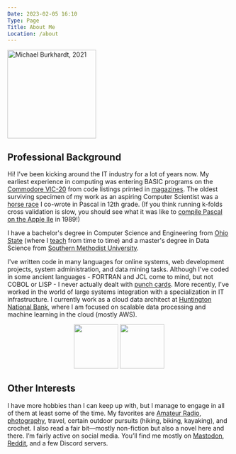 ```yaml
---
Date: 2023-02-05 16:10
Type: Page
Title: About Me
Location: /about
---
```


<img alt="Michael Burkhardt, 2021" src="https://mihobu.github.io/mihobu.omg.lol/weblog/pages/about/mb-2021%20(300).jpg" style="width:200px;height:auto;"/>

## Professional Background

Hi! I've been kicking around the IT industry for a lot of years now. My earliest experience in computing was entering BASIC programs on the [Commodore VIC-20](https://oldcomputers.net/vic20.html) from code listings printed in [magazines](https://www.vintage-computer.com/publications.php?compute). The oldest surviving specimen of my work as an aspiring Computer Scientist was a [horse race](https://www.youtube.com/watch?v=ci7r2rHbNiQ) I co-wrote in Pascal in 12th grade. (If you think running k-folds cross validation is slow, you should see what it was like to [compile Pascal on the Apple IIe](https://www.youtube.com/watch?v=2AawRLA25og) in 1989!)

I have a bachelor's degree in Computer Science and Engineering from [Ohio State](https://cse.ohio-state.edu/) (where I [teach](/2021/05/my-prior-teaching-assignments) from time to time) and a master's degree in Data Science from [Southern Methodist University](https://datascience.smu.edu/).

I've written code in many languages for online systems, web development projects, system administration, and data mining tasks. Although I've coded in some ancient languages - FORTRAN and JCL come to mind, but not COBOL or LISP - I never actually dealt with [punch cards](https://mihobu.github.io/mihobu.omg.lol/weblog/pages/bout/card.jpg). More recently, I've worked in the world of large systems integration with a specialization in IT infrastructure. I currently work as a cloud data architect at [Huntington National Bank](https://huntington.com/), where I am focused on scalable data processing and machine learning in the cloud (mostly AWS).

<div style="text-align:center">
  <a href="https://www.youracclaim.com/badges/3ecd5939-c52b-4c29-b48c-5c9503b7f30d" target="_blank"><img src="https://mihobu.github.io/mihobu.omg.lol/weblog/pages/about/aws-cert-saa.png" style="display:inline;width:100px;height:auto;margin:0 auto;"></a>
  <a href="https://www.youracclaim.com/badges/2d584be0-279b-42ce-a2e2-7fc6fca06bd1" target="_blank"><img src="https://mihobu.github.io/mihobu.omg.lol/weblog/pages/about/aws-cert-mls.png" style="display:inline;width:100px;height:auto;margin:0 auto;"></a>
</div>

## Other Interests

I have more hobbies than I can keep up with, but I manage to engage in all of them at least some of the time. My favorites are [Amateur Radio](https://qrz.com/db/W8MHB), [photography](https://www.flickr.com/photos/mihobu), travel, certain outdoor pursuits (hiking, biking, kayaking), and crochet. I also read a fair bit—mostly non-fiction but also a novel here and there. I’m fairly active on social media. You’ll find me mostly on [Mastodon](https://social.lol/@mihobu), [Reddit](https://reddit.com/user/mihobu), and a few Discord servers.
